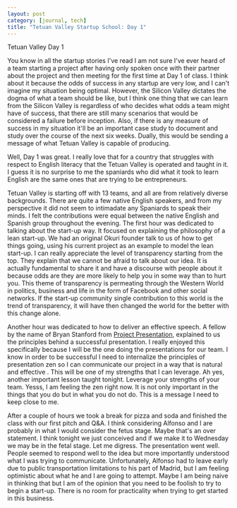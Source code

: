 ```yaml
--- 
layout: post
category: [journal, tech]
title: "Tetuan Valley Startup School: Day 1"
---
```


Tetuan Valley Day 1

You know in all the startup stories I've read I am not sure I've ever heard of a team starting a project after having only spoken once with their partner about the project and then meeting for the first time at Day 1 of class. I think about it because the odds of success in any startup are very low, and I can't imagine my situation being optimal. However, the Silicon Valley dictates the dogma of what a team should be like, but I think one thing that we can learn from the Silicon Valley is regardless of who decides what odds a team might have of success, that there are still many scenarios that would be considered a failure before inception. Also, if there is any measure of success in my situation it'll be an important case study to document and study over the course of the next six weeks. Dually, this would be sending a message of what Tetuan Valley is capable of producing.

Well, Day 1 was great. I really love that for a country that struggles with respect to English literacy that the Tetuan Valley is operated and taught in it. I guess it is no surprise to me the spaniards who did what it took to learn English are the same ones that are trying to be entrepreneurs.  

Tetuan Valley is starting off with 13 teams, and all are from relatively diverse backgrounds. There are quite a few native English speakers, and from my perspective it did not seem to intimadate any Spaniards to speak their minds. I felt the contributions were equal between the native English and Spanish group throughout the evening. The first hour was dedicated to talking about the start-up way. It focused on explaining the philosophy of a lean start-up. We had an original Okuri founder talk to us of how to get things going, using his current project as an example to model the lean start-up. I can really appreciate the level of transparency starting from the top. They explain that we cannot be afraid to talk about our idea. It is actually fundamental to share it and have a discourse with people about it because odds are they are more likely to help you in some way than to hurt you. This theme of transparency is permeating through the Western World in politics, business and life in the form of Facebook and other social networks. If the start-up community single contribution to this world is the trend of transparency, it will have then changed the world for the better with this change alone. 

Another hour was dedicated to how to deliver an effective speech. A fellow by the name of Bryan Stanford from <a href="http://project-presentation.com">Project Presentation</a>, explained to us the principles behind a successful presentation. I really enjoyed this specifically because I will be the one doing the presentations for our team. I know in order to be successful I need to internalize the principles of presentation zen so I can communicate our project in a way that is natural and effective . This will be one of my strengths that I can leverage. Ah yes, another important lesson taught tonight. Leverage your strengths of your team. Yesss, I am feeling the zen right now. It is not only important in the things that you do but in what you do not do. This is a message I need to keep close to me. 

After a couple of hours we took a break for pizza and soda and finished the class with our first pitch and Q&A. I think considering Alfonso and I are probably in what I would consider the fetus stage. Maybe that's an over statement. I think tonight we just conceived and if we make it to Wednesday we may be in the fetal stage. Let me digress. The presentation went well. People seemed to respond well to the idea but more importantly understood what I was trying to communicate. Unfortunately, Alfonso had to leave early due to public transportation limitations to his part of Madrid, but I am feeling optimistic about what he and I are going to attempt. Maybe I am being naive in thinking that but I am of the opinion that you need to be foolish to try to begin a start-up. There is no room for practicality when trying to get started in this business.